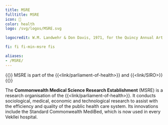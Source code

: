 ```yaml
---
title: MSRE
fulltitle: MSRE
icon: 🔬
color: health
logo: /svg/logos/MSRE.svg

logocredit: W.M. Landwehr & Don Davis, 1971, for the Quincy Annual Art Show

fi: fi fi-min-msre fis

aliases:
- /MSRE/
---
```

{{<note series>}}
 MSRE is part of the {{<link/parliament-of-health>}} and {{<link/SIRO>}}
{{</note>}}

The <span class="fi fi-min-msre fis"></span> **Commonwealth Medical Science Research Establishment** (MSRE) is a research organisation of the  {{<link/parliament-of-health>}}. It conducts sociological, medical, economic and technological research to assist with the efficiency and quality of the public health care system. Its innovations include the Standard Commonwealth MediBed, which is now used in every Vekllei hospital.